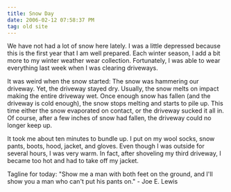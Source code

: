 ```yaml
---
title: Snow Day
date: 2006-02-12 07:58:37 PM
tag: old site
---
```


We have not had a lot of snow here lately. I was a little depressed because this is the first year that I am well prepared. Each winter season, I add a bit more to my winter weather wear collection. Fortunately, I was able to wear everything last week when I was clearing driveways.

It was weird when the snow started: The snow was hammering our driveway. Yet, the driveway stayed dry. Usually, the snow melts on impact making the entire driveway wet. Once enough snow has fallen (and the driveway is cold enough), the snow stops melting and starts to pile up. This time either the snow evaporated on contact, or the driveway sucked it all in. Of course, after a few inches of snow had fallen, the driveway could no longer keep up.

It took me about ten minutes to bundle up. I put on my wool socks, snow pants, boots, hood, jacket, and gloves. Even though I was outside for several hours, I was very warm. In fact, after shoveling my third driveway, I became too hot and had to take off my jacket.

Tagline for today: "Show me a man with both feet on the ground, and I'll show you a man who can't put his pants on." - Joe E. Lewis
